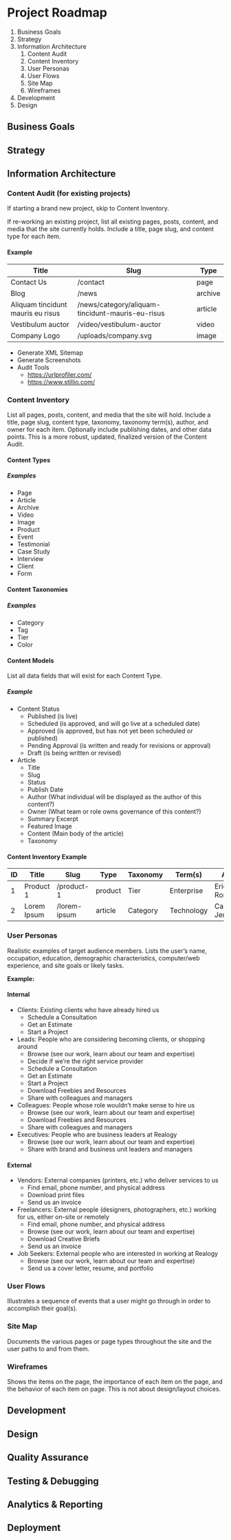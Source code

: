 # Project Roadmap

1. Business Goals
2. Strategy
1. Information Architecture
	1. Content Audit
	1. Content Inventory
	1. User Personas
	1. User Flows
	1. Site Map
	1. Wireframes
1. Development
1. Design

## Business Goals

## Strategy

## Information Architecture

### Content Audit (for existing projects)

If starting a brand new project, skip to Content Inventory.

If re-working an existing project, list all existing pages, posts, content, and media that the site currently holds. Include a title, page slug, and content type for each item.

#### Example

| Title | Slug | Type |
|-------|------|------|
| Contact Us | /contact | page |
| Blog | /news | archive |
| Aliquam tincidunt mauris eu risus | /news/category/aliquam-tincidunt-mauris-eu-risus | article |
| Vestibulum auctor | /video/vestibulum-auctor | video |
| Company Logo | /uploads/company.svg | image |

- Generate XML Sitemap
- Generate Screenshots
- Audit Tools
	- https://urlprofiler.com/
	- https://www.stillio.com/

### Content Inventory

List all pages, posts, content, and media that the site will hold. Include a title, page slug, content type, taxonomy, taxonomy term(s), author, and owner for each item. Optionally include publishing dates, and other data points. This is a more robust, updated, finalized version of the Content Audit.
 
#### Content Types

##### Examples

- Page
- Article
- Archive
- Video
- Image
- Product
- Event
- Testimonial
- Case Study
- Interview
- Client
- Form

#### Content Taxonomies

##### Examples

- Category
- Tag
- Tier
- Color

#### Content Models

List all data fields that will exist for each Content Type.

##### Example

- Content Status
	- Published (is live)
	- Scheduled (is approved, and will go live at a scheduled date)
	- Approved (is approved, but has not yet been scheduled or published)
	- Pending Approval (is written and ready for revisions or approval)
	- Draft (is being written or revised)
- Article
	- Title
	- Slug
	- Status
	- Publish Date
	- Author (What individual will be displayed as the author of this content?)
	- Owner (What team or role owns governance of this content?)
	- Summary Excerpt
	- Featured Image
	- Content (Main body of the article)
	- Taxonomy

#### Content Inventory Example

| ID | Title | Slug | Type | Taxonomy | Term(s) | Author | Owner |
|-------|-------|------|------|----------|---|---|---|
| 1 | Product 1 | /product-1 | product | Tier | Enterprise | Erica Romaguera | Marketing |
| 2 | Lorem Ipsum | /lorem-ipsum | article | Category | Technology | Caleigh Jerde | InfoSec |

### User Personas

Realistic examples of target audience members. Lists the user’s name, occupation, education, demographic characteristics, computer/web experience, and site goals or likely tasks.

**Example:**

#### Internal

- Clients: Existing clients who have already hired us
	- Schedule a Consultation
	- Get an Estimate
	- Start a Project
- Leads: People who are considering becoming clients, or shopping around
	- Browse (see our work, learn about our team and expertise)
	- Decide if we’re the right service provider
	- Schedule a Consultation
	- Get an Estimate
	- Start a Project
	- Download Freebies and Resources
	- Share with colleagues and managers
- Colleagues: People whose role wouldn’t make sense to hire us
	- Browse (see our work, learn about our team and expertise)
	- Download Freebies and Resources
	- Share with colleagues and managers
- Executives: People who are business leaders at Realogy
	- Browse (see our work, learn about our team and expertise)
	- Share with brand and business unit leaders and managers

#### External

- Vendors: External companies (printers, etc.) who deliver services to us
	- Find email, phone number, and physical address
	- Download print files
	- Send us an invoice
- Freelancers: External people (designers, photographers, etc.) working for us, either on-site or remotely
	- Find email, phone number, and physical address
	- Browse (see our work, learn about our team and expertise)
	- Download Creative Briefs
	- Send us an invoice
- Job Seekers: External people who are interested in working at Realogy 
	- Browse (see our work, learn about our team and expertise)
	- Send us a cover letter, resume, and portfolio

### User Flows

Illustrates a sequence of events that a user might go through in order to accomplish their goal(s).

### Site Map

Documents the various pages or page types throughout the site and the user paths to and from them.

### Wireframes

Shows the items on the page, the importance of each item on the page, and the behavior of each item on page. This is not about design/layout choices.

## Development

## Design

## Quality Assurance

## Testing & Debugging

## Analytics & Reporting

## Deployment